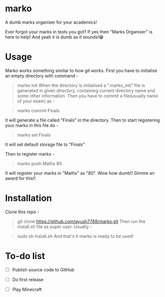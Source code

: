 # marko
A dumb marks organiser for your academics!

Ever forgot your marks in tests you got? If yes then "Marks Organiser" is here to help!
And yeah it is dumb as it sounds!😁
# Usage
Marko works something similar to how git works.
First you have to initialise an empty directory with command -
> marko init
When the directory is initialised a ".marko_init" file is generated in given directory, containing current directory name and some other information.
Then you have to commit a file(usually name of your exam) as -

> marko commit Finals

It will generate a file called "Finals" in the directory.
Then to start registering your marks in this file do -

> marko set Finals

It will set default storage file to "Finals"

Then to register marks -

> marko push Maths 80

It will register your marks in "Maths" as "80".
Wow how dumb!! Gimme an award for this!!
# Installation
Clone this repo - 

> git clone https://github.com/ayush7788/marko.git
Then run the install.sh file as super user.
Usually -

> sudo sh install.sh
And that's it marko is ready to be used!

# To-do list
- [ ] Publish source code to GitHub
- [ ] Do first release
- [ ] Play Minecraft

